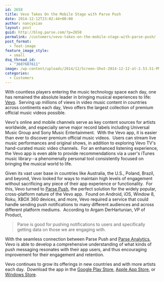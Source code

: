 ```yaml
---
id: 2658
title: Vevo Takes On the Mobile Stage with Parse Push
date: 2014-12-12T23:02:44+00:00
author: nancyxiao
layout: post
guid: http://blog.parse.com/?p=2658
permalink: /customers/vevo-takes-on-the-mobile-stage-with-parse-push/
post_format:
  - feat-image
feature_image_style:
  - small
dsq_thread_id:
  - "3607687611"
image: /wp-content/uploads/2014/12/Screen-Shot-2014-12-12-at-2.53.51-PM.png
categories:
  - Customers
---
```

With countless players entering the music technology space each day, one has remained the absolute leader in bringing musical experiences to life: <a href="http://www.vevo.com/" target="_blank">Vevo</a>.  Serving up millions of views in video music content in countries across continents each day, Vevo offers the largest collection of premium official music videos possible.

Vevo's online and mobile channels serve as key content sources for artists worldwide, and especially serve major record labels including Universal Music Group and Sony Music Entertainment.  With the Vevo app, it is easier than ever to discover premium official music videos.  Users can stream live music performances and original shows, in addition to exploring Vevo TV's hand-curated music video channels.  For an enhanced listening experience, the Vevo app is even able to provide recommendations via a user's iTunes music library--a phenomenally personal tool consistently focused on bringing the musical world to life.

Given its vast user base in countries like Australia, the U.S., Poland, Brazil, and beyond, Vevo looked for ways to maintain high levels of engagement without sacrificing any piece of their app experience or functionality.  For this, Vevo turned to <a href="https://parse.com/products/push" target="_blank">Parse Push</a>, the perfect solution for the widely popular, cross-platform nature of the Vevo app.  Found on Android, iOS, Window 8, Roku, XBOX 360 devices, and more, Vevo required a service that could handle sending push notifications to many different audiences and across different platform mediums.  According to Argam DerHartunian, VP of Product,

> Parse is good for pushing notifications to users and specifically getting data on those we are engaging with.

With the seamless connection between Parse Push and <a href="https://parse.com/products/analytics" target="_blank">Parse Analytics</a>, Vevo is able to develop a comprehensive understanding of what kinds of push messaging resonates with their app users, and thus encouraging improvement for their engagement and retention.

Vevo continues to grow its offerings in new countries and with more artists each day.  Download the app in the <a href="https://play.google.com/store/apps/details?id=com.vevo&hl=en" target="_blank">Google Play Store</a>, <a href="https://itunes.apple.com/us/app/vevo-watch-music-videos/id385815082?mt=8" target="_blank">Apple App Store</a>, or <a href="http://apps.microsoft.com/windows/en-us/app/vevo/60041c70-3a67-4917-b120-eef7180a16c9" target="_blank">Windows Store</a>.